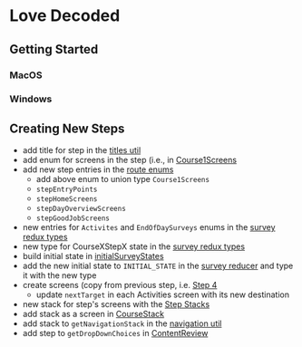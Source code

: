 # Love Decoded

## Getting Started

### MacOS

### Windows

## Creating New Steps

- add title for step in the [titles util](src/util/titles.ts)
- add enum for screens in the step (i.e., in [Course1Screens](src/route/Steps/Course1Screens.ts)
- add new step entries in the [route enums](src/route/enums.ts)
  - add above enum to union type `Course1Screens`
  - `stepEntryPoints`
  - `stepHomeScreens`
  - `stepDayOverviewScreens`
  - `stepGoodJobScreens`
- new entries for `Activites` and `EndOfDaySurveys` enums in the [survey redux types](src/redux/types/survey.ts)
- new type for CourseXStepX state in the [survey redux types](src/redux/types/survey.ts)
- build initial state in [initialSurveyStates](src/redux/reducer/initialSurveyStates.ts)
- add the new initial state to `INITIAL_STATE` in the [survey reducer](src/redux/reducer/survey.ts) and type it with the new type
- create screens (copy from previous step, i.e. [Step 4](src/screens/Courses/Course1/Step4)
  - update `nextTarget` in each Activities screen with its new destination
- new stack for step's screens with the [Step Stacks](src/route/Steps)
- add stack as a screen in [CourseStack](src/route/Steps/CourseStack.tsx)
- add stack to `getNavigationStack` in the [navigation util](src/util/navigation.ts)
- add step to `getDropDownChoices` in [ContentReview](src/screens/Courses/Tabs/Home/ContentReview/ContentReview.tsx)
